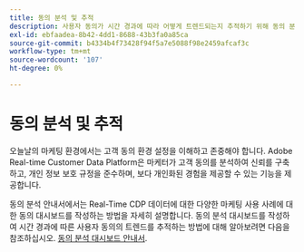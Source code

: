 ```yaml
---
title: 동의 분석 및 추적
description: 사용자 동의가 시간 경과에 따라 어떻게 트렌드되는지 추적하기 위해 동의 분석 대시보드를 작성하는 방법을 알아봅니다.
exl-id: ebfaadea-8b42-4dd1-8688-43b3fa0a85ca
source-git-commit: b4334b4f73428f94f5a7e5088f98e2459afcaf3c
workflow-type: tm+mt
source-wordcount: '107'
ht-degree: 0%

---
```


# 동의 분석 및 추적

오늘날의 마케팅 환경에서는 고객 동의 환경 설정을 이해하고 존중해야 합니다. Adobe Real-time Customer Data Platform은 마케터가 고객 동의를 분석하여 신뢰를 구축하고, 개인 정보 보호 규정을 준수하며, 보다 개인화된 경험을 제공할 수 있는 기능을 제공합니다.

동의 분석 안내서에서는 Real-Time CDP 데이터에 대한 다양한 마케팅 사용 사례에 대한 동의 대시보드를 작성하는 방법을 자세히 설명합니다. 동의 분석 대시보드를 작성하여 시간 경과에 따른 사용자 동의의 트렌드를 추적하는 방법에 대해 알아보려면 다음을 참조하십시오. [동의 분석 대시보드 안내서](../../dashboards/insights-use-cases/consent-analysis.md).
